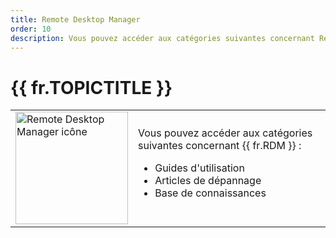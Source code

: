 ```yaml
---
title: Remote Desktop Manager
order: 10
description: Vous pouvez accéder aux catégories suivantes concernant Remote Desktop Manager ':' Guides d'utilisation, Articles de dépannage et Base de connaissances
---
```

# {{ fr.TOPICTITLE }} 
<table>
	<tr>
		<td>
<img src="https://webdevolutions.blob.core.windows.net/images/projects/remote-desktop-manager/logos/remote-desktop-manager-icon-shadow.svg" width="180" alt="Remote Desktop Manager icône">
		</td>
		<td>
Vous pouvez accéder aux catégories suivantes concernant {{ fr.RDM }} : 
<ul>
  <li>Guides d&apos;utilisation</li>
  <li>Articles de dépannage</li>
  <li>Base de connaissances</li>
</ul>
		</td>
	</tr>
</table>
